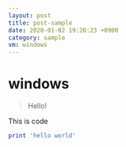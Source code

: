 ```yaml
---
layout: post
title: post-sample
date: 2020-01-02 19:20:23 +0900
category: sample
vm: windows
---
```

# windows
> Hello!

This is code
```ruby
print 'hello world'
```